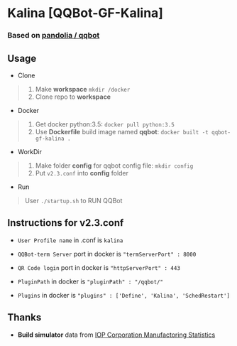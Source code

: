 # Kalina [QQBot-GF-Kalina]

### Based on [pandolia / qqbot](https://github.com/pandolia/qqbot)

## Usage

* Clone

>1. Make **workspace** `mkdir /docker`
>2. Clone repo to **workspace**

* Docker

>1. Get docker python:3.5: `docker pull python:3.5`
>2. Use **Dockerfile** build image named **qqbot**: `docker built -t qqbot-gf-kalina .`

* WorkDir

>1. Make folder **config** for qqbot config file: `mkdir config`
>2. Put ``v2.3.conf`` into **config** folder

* Run

>User `./startup.sh` to RUN QQBot

## Instructions for v2.3.conf

* `User Profile name` in .conf is `kalina`

* `QQBot-term Server` port in docker is `"termServerPort" : 8000`

* `QR Code login` port in docker is `"httpServerPort" : 443`

* `PluginPath` in docker is `"pluginPath" : "/qqbot/"`

* `Plugins` in docker is `"plugins" : ['Define', 'Kalina', 'SchedRestart']`

## Thanks

* **Build simulator** data from [IOP Corporation Manufactoring Statistics](http://gfdb.baka.pw/statistician.html)
